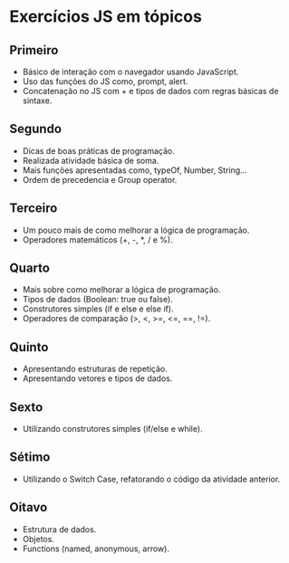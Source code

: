 # Exercícios JS em tópicos

Primeiro
------

- Básico de interação com o navegador usando JavaScript.
- Uso das funções do JS como, prompt, alert.
- Concatenação no JS com + e tipos de dados com regras básicas de sintaxe.

Segundo
------

- Dicas de boas práticas de programação.
- Realizada atividade básica de soma.
- Mais funções apresentadas como, typeOf, Number, String...
- Ordem de precedencia e Group operator.

Terceiro
------

- Um pouco mais de como melhorar a lógica de programação.
- Operadores matemáticos (+, -, *, / e %).

Quarto
------

- Mais sobre como melhorar a lógica de programação.
- Tipos de dados (Boolean: true ou false).
- Construtores simples (if e else e else if).
- Operadores de comparação (>, <, >=, <=, ==, !=).

Quinto
---

- Apresentando estruturas de repetição.
- Apresentando vetores e tipos de dados.

Sexto
---

- Utilizando construtores simples (if/else e while).

Sétimo
---

- Utilizando o Switch Case, refatorando o código da atividade anterior.

Oitavo
---

- Estrutura de dados.
- Objetos.
- Functions (named, anonymous, arrow).
